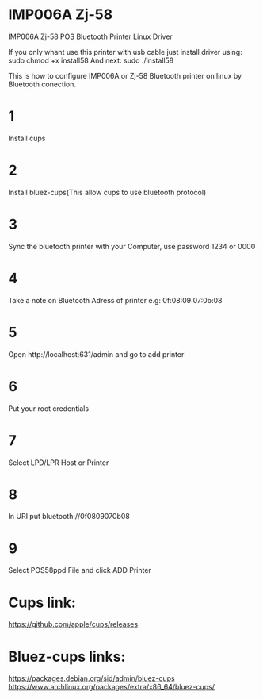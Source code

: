 # IMP006A Zj-58
IMP006A Zj-58 POS Bluetooth Printer Linux Driver

If you only whant use this printer with usb cable just install driver using: sudo chmod +x install58
And next: sudo ./install58

This is how to configure IMP006A or Zj-58 Bluetooth printer on linux by Bluetooth conection.

# 1 
  Install cups
# 2 
  Install bluez-cups(This allow cups to use bluetooth protocol)
# 3 
  Sync the bluetooth printer with your Computer, use password 1234 or 0000
# 4
  Take a note on Bluetooth Adress of printer e.g: 0f:08:09:07:0b:08
# 5
  Open http://localhost:631/admin and go to add printer
# 6
  Put your root credentials
# 7
  Select LPD/LPR Host or Printer
# 8
  In URI put bluetooth://0f0809070b08
# 9
  Select POS58ppd File and click ADD Printer


# Cups link:
  https://github.com/apple/cups/releases

# Bluez-cups links:
  https://packages.debian.org/sid/admin/bluez-cups
  https://www.archlinux.org/packages/extra/x86_64/bluez-cups/
